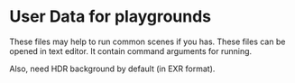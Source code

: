 # User Data for playgrounds

These files may help to run common scenes if you has. These files can be opened in text editor. It contain command arguments for running. 

Also, need HDR background by default (in EXR format).
